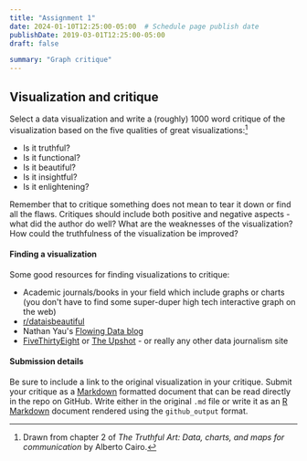 ```yaml
---
title: "Assignment 1"
date: 2024-01-10T12:25:00-05:00  # Schedule page publish date
publishDate: 2019-03-01T12:25:00-05:00
draft: false

summary: "Graph critique"
---
```


<!--## Part 1: Visualization critique (5 points)-->

## Visualization and critique

Select a data visualization and write a (roughly) 1000 word critique of the visualization based on the five qualities of great visualizations:[^1]

-   Is it truthful?
-   Is it functional?
-   Is it beautiful?
-   Is it insightful?
-   Is it enlightening?

Remember that to critique something does not mean to tear it down or find all the flaws. Critiques should include both positive and negative aspects - what did the author do well? What are the weaknesses of the visualization? How could the truthfulness of the visualization be improved?

#### Finding a visualization

Some good resources for finding visualizations to critique:

-   Academic journals/books in your field which include graphs or charts (you don't have to find some super-duper high tech interactive graph on the web)
-   [r/dataisbeautiful](https://www.reddit.com/r/dataisbeautiful/)
-   Nathan Yau's [Flowing Data blog](http://flowingdata.com/)
-   [FiveThirtyEight](https://fivethirtyeight.com/) or [The Upshot](https://www.nytimes.com/section/upshot) - or really any other data journalism site

#### Submission details

Be sure to include a link to the original visualization in your critique. Submit your critique as a [Markdown](http://daringfireball.net/projects/markdown/basics) formatted document that can be read directly in the repo on GitHub. Write either in the original `.md` file or write it as an [R Markdown](http://rmarkdown.rstudio.com/) document rendered using the `github_output` format.

<!--## Part 2: `ggplot2` and the grammar of graphics (10 points)-->

[^1]: Drawn from chapter 2 of *The Truthful Art: Data, charts, and maps for communication* by Alberto Cairo.
